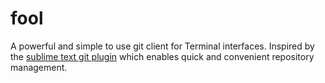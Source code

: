 # fool

A powerful and simple to use git client for Terminal interfaces. Inspired by the [sublime text git plugin]() which enables quick and convenient repository management.

